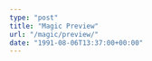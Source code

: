 ```yaml
---
type: "post"
title: "Magic Preview"
url: "/magic/preview/"
date: "1991-08-06T13:37:00+00:00"
---
```


<div id="html-preview">
</div>

<script src="/magic/vendor/commonmark.min.js"></script>
<script src="/magic/preview.js"></script>
